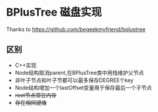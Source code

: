 # BPlusTree 磁盘实现

Thanks to https://github.com/begeekmyfriend/bplustree

## 区别
- C++实现
- Node结构取消parent,在BPlusTree类中用栈维护父节点
- 非叶子节点和叶子节都可以最多保存DEGREE个key
- Node结构增加一个lastOffset变量用于保存最后一个子节点
- ~~root节点常驻内存~~
- ~~存在相同键值~~
